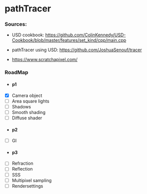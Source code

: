 # pathTracer



### Sources:
- USD cookbook: https://github.com/ColinKennedy/USD-Cookbook/blob/master/features/set_kind/cpp/main.cpp

- pathTracer using USD: https://github.com/JoshuaSenouf/tracer

- https://www.scratchapixel.com/

### RoadMap

- #### p1
- [X] Camera object
- [ ] Area square lights
- [ ] Shadows
- [ ] Smooth shading
- [ ] Diffuse shader

- #### p2
- [ ] GI

- #### p3
- [ ] Refraction
- [ ] Reflection
- [ ] SSS
- [ ] Multipixel sampling
- [ ] Rendersettings 